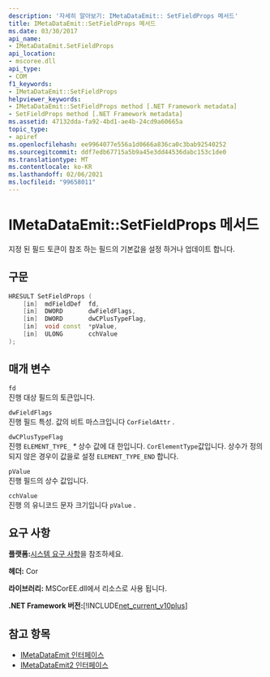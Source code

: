 ```yaml
---
description: '자세히 알아보기: IMetaDataEmit:: SetFieldProps 메서드'
title: IMetaDataEmit::SetFieldProps 메서드
ms.date: 03/30/2017
api_name:
- IMetaDataEmit.SetFieldProps
api_location:
- mscoree.dll
api_type:
- COM
f1_keywords:
- IMetaDataEmit::SetFieldProps
helpviewer_keywords:
- IMetaDataEmit::SetFieldProps method [.NET Framework metadata]
- SetFieldProps method [.NET Framework metadata]
ms.assetid: 47132dda-fa92-4bd1-ae4b-24cd9a60665a
topic_type:
- apiref
ms.openlocfilehash: ee9964077e556a1d0666a836ca0c3bab92540252
ms.sourcegitcommit: ddf7edb67715a5b9a45e3dd44536dabc153c1de0
ms.translationtype: MT
ms.contentlocale: ko-KR
ms.lasthandoff: 02/06/2021
ms.locfileid: "99658011"
---
```

# <a name="imetadataemitsetfieldprops-method"></a>IMetaDataEmit::SetFieldProps 메서드

지정 된 필드 토큰이 참조 하는 필드의 기본값을 설정 하거나 업데이트 합니다.  
  
## <a name="syntax"></a>구문  
  
```cpp  
HRESULT SetFieldProps (  
    [in]  mdFieldDef  fd,
    [in]  DWORD       dwFieldFlags,
    [in]  DWORD       dwCPlusTypeFlag,
    [in]  void const  *pValue,
    [in]  ULONG       cchValue
);  
```  
  
## <a name="parameters"></a>매개 변수  

 `fd`  
 진행 대상 필드의 토큰입니다.  
  
 `dwFieldFlags`  
 진행 필드 특성. 값의 비트 마스크입니다 `CorFieldAttr` .  
  
 `dwCPlusTypeFlag`  
 진행 `ELEMENT_TYPE_` *\** 상수 값에 대 한입니다. `CorElementType`값입니다. 상수가 정의 되지 않은 경우이 값을로 설정 `ELEMENT_TYPE_END` 합니다.  
  
 `pValue`  
 진행 필드의 상수 값입니다.  
  
 `cchValue`  
 진행 의 유니코드 문자 크기입니다 `pValue` .  
  
## <a name="requirements"></a>요구 사항  

 **플랫폼:**[시스템 요구 사항](../../get-started/system-requirements.md)을 참조하세요.  
  
 **헤더:** Cor  
  
 **라이브러리:** MSCorEE.dll에서 리소스로 사용 됩니다.  
  
 **.NET Framework 버전:**[!INCLUDE[net_current_v10plus](../../../../includes/net-current-v10plus-md.md)]  
  
## <a name="see-also"></a>참고 항목

- [IMetaDataEmit 인터페이스](imetadataemit-interface.md)
- [IMetaDataEmit2 인터페이스](imetadataemit2-interface.md)
